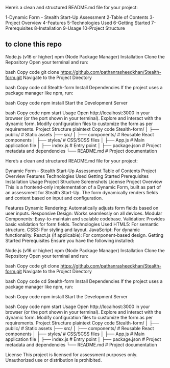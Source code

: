 
Here’s a clean and structured README.md file for your project:

1-Dynamic Form - Stealth Start-Up Assessment
2-Table of Contents
3-Project Overview
4-Features
5-Technologies Used
6-Getting Started
7-Prerequisites
8-Installation
9-Usage
10-Project Structure


## to clone this repo 
Node.js (v16 or higher)
npm (Node Package Manager)
Installation
Clone the Repository
Open your terminal and run:

bash
Copy code
git clone https://github.com/pathanrasheedkhan/Stealth-form.git
Navigate to the Project Directory

bash
Copy code
cd Stealth-form
Install Dependencies
If the project uses a package manager like npm, run:

bash
Copy code
npm install
Start the Development Server

bash
Copy code
npm start
Usage
Open http://localhost:3000 in your browser (or the port shown in your terminal).
Explore and interact with the dynamic form.
Modify configuration files to customize the form as per requirements.
Project Structure
plaintext
Copy code
Stealth-form/
│
├── public/          # Static assets
├── src/
│   ├── components/  # Reusable React components
│   ├── styles/      # CSS/SCSS files
│   ├── App.js       # Main application file
│   ├── index.js     # Entry point
│
├── package.json     # Project metadata and dependencies
└── README.md        # Project documentation




Here’s a clean and structured README.md file for your project:

Dynamic Form - Stealth Start-Up Assessment
Table of Contents
Project Overview
Features
Technologies Used
Getting Started
Prerequisites
Installation
Usage
Project Structure
Screenshots
License
Project Overview
This is a frontend-only implementation of a Dynamic Form, built as part of an assessment for Stealth Start-Up. The form dynamically renders fields and content based on input and configuration.

Features
Dynamic Rendering: Automatically adjusts form fields based on user inputs.
Responsive Design: Works seamlessly on all devices.
Modular Components: Easy-to-maintain and scalable codebase.
Validation: Provides basic validation for form fields.
Technologies Used
HTML5: For semantic structure.
CSS3: For styling and layout.
JavaScript: For dynamic functionality.
React.js (if applicable): For component-based design.
Getting Started
Prerequisites
Ensure you have the following installed:

Node.js (v16 or higher)
npm (Node Package Manager)
Installation
Clone the Repository
Open your terminal and run:

bash
Copy code
git clone https://github.com/pathanrasheedkhan/Stealth-form.git
Navigate to the Project Directory

bash
Copy code
cd Stealth-form
Install Dependencies
If the project uses a package manager like npm, run:

bash
Copy code
npm install
Start the Development Server

bash
Copy code
npm start
Usage
Open http://localhost:3000 in your browser (or the port shown in your terminal).
Explore and interact with the dynamic form.
Modify configuration files to customize the form as per requirements.
Project Structure
plaintext
Copy code
Stealth-form/
│
├── public/          # Static assets
├── src/
│   ├── components/  # Reusable React components
│   ├── styles/      # CSS/SCSS files
│   ├── App.js       # Main application file
│   ├── index.js     # Entry point
│
├── package.json     # Project metadata and dependencies
└── README.md        # Project documentation


License
This project is licensed for assessment purposes only. Unauthorized use or distribution is prohibited.
